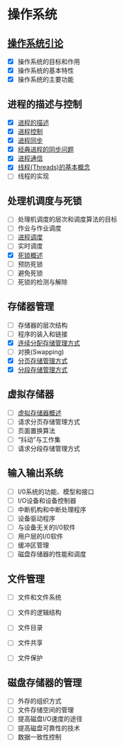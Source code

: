 # 操作系统

## [操作系统引论](https://github.com/oh-my-star/os-knowledge/blob/master/%E6%93%8D%E4%BD%9C%E7%B3%BB%E7%BB%9F%E5%BC%95%E8%AE%BA.md)

- [x] 操作系统的目标和作用
- [x] 操作系统的基本特性
- [x] 操作系统的主要功能

## 进程的描述与控制

- [x] [进程的描述](https://github.com/oh-my-star/os-knowledge/blob/master/%E8%BF%9B%E7%A8%8B%E7%9A%84%E6%8F%8F%E8%BF%B0.md)
- [x] [进程控制](https://github.com/oh-my-star/os-knowledge/blob/master/%E8%BF%9B%E7%A8%8B%E6%8E%A7%E5%88%B6.md)
- [x] [进程同步](https://github.com/oh-my-star/os-knowledge/blob/master/%E8%BF%9B%E7%A8%8B%E5%90%8C%E6%AD%A5.md)
- [x] [经典进程的同步问题](https://github.com/oh-my-star/os-knowledge/blob/master/%E7%BB%8F%E5%85%B8%E8%BF%9B%E7%A8%8B%E7%9A%84%E5%90%8C%E6%AD%A5%E9%97%AE%E9%A2%98.md)
- [x] [进程通信](https://github.com/oh-my-star/os-knowledge/blob/master/%E8%BF%9B%E7%A8%8B%E9%80%9A%E4%BF%A1%E7%9A%84%E7%B1%BB%E5%9E%8B.md)
- [x] [线程(Threads)的基本概念](https://github.com/oh-my-star/os-knowledge/blob/master/%E7%BA%BF%E7%A8%8B%E7%9A%84%E5%9F%BA%E6%9C%AC%E6%A6%82%E5%BF%B5.md)
- [ ] 线程的实现

## 处理机调度与死锁
- [ ] 处理机调度的层次和调度算法的目标
- [ ] 作业与作业调度
- [ ] [进程调度](https://github.com/oh-my-star/os-knowledge/blob/master/%E8%B0%83%E5%BA%A6%E7%AE%97%E6%B3%95.md)
- [ ] 实时调度
- [x] [死锁概述](https://github.com/oh-my-star/os-knowledge/blob/master/%E4%BA%A7%E7%94%9F%E6%AD%BB%E9%94%81%E7%9A%84%E5%8E%9F%E5%9B%A0%E5%92%8C%E5%BF%85%E8%A6%81%E6%9D%A1%E4%BB%B6.md)
- [ ] 预防死锁
- [ ] 避免死锁
- [ ] 死锁的检测与解除

## 存储器管理
- [ ] 存储器的层次结构
- [ ] 程序的装入和链接
- [x] [连续分配存储管理方式](https://github.com/oh-my-star/os/blob/master/%E8%BF%9E%E7%BB%AD%E5%88%86%E9%85%8D%E5%AD%98%E5%82%A8%E7%AE%A1%E7%90%86%E6%96%B9%E5%BC%8F.md)
- [ ] 对换(Swapping)
- [x] [分页存储管理方式](https://github.com/oh-my-star/os/blob/master/%E8%BF%9E%E7%BB%AD%E5%88%86%E9%85%8D%E5%AD%98%E5%82%A8%E7%AE%A1%E7%90%86%E6%96%B9%E5%BC%8F.md)
- [x] [分段存储管理方式](https://github.com/oh-my-star/os/blob/master/%E5%88%86%E6%AE%B5%E5%AD%98%E5%82%A8%E7%AE%A1%E7%90%86%E6%96%B9%E5%BC%8F.md)

## 虚拟存储器
- [ ] [虚拟存储器概述](https://github.com/oh-my-star/os/blob/master/%E8%99%9A%E6%8B%9F%E5%AD%98%E5%82%A8%E5%99%A8%E7%9A%84%E5%9F%BA%E6%9C%AC%E6%A6%82%E5%BF%B5.md)
- [ ] 请求分页存储管理方式
- [ ] 页面置换算法
- [ ] “抖动”与工作集
- [ ] 请求分段存储管理方式

## 输入输出系统
- [ ] I/0系统的功能、模型和接口
- [ ] I/O设备和设备控制器
- [ ] 中断机构和中断处理程序
- [ ] 设备驱动程序
- [ ] 与设备无关的I/0软件
- [ ] 用户层的I/0软件
- [ ] 缓冲区管理
- [ ] 磁盘存储器的性能和调度

## 文件管理
- [ ] 文件和文件系统
- [ ] 文件的逻辑结构
- [ ] 文件目录
- [ ] 文件共享
- [ ] 文件保护


## 磁盘存储器的管理
- [ ] 外存的组织方式
- [ ] 文件存储空间的管理
- [ ] 提高磁盘I/O速度的途径
- [ ] 提高磁盘可靠性的技术
- [ ] 数据一致性控制
